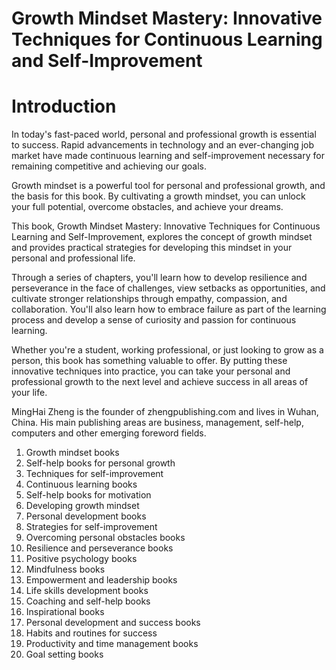 # Growth Mindset Mastery: Innovative Techniques for Continuous Learning and Self-Improvement

# Introduction

In today's fast-paced world, personal and professional growth is essential to success. Rapid advancements in technology and an ever-changing job market have made continuous learning and self-improvement necessary for remaining competitive and achieving our goals.

Growth mindset is a powerful tool for personal and professional growth, and the basis for this book. By cultivating a growth mindset, you can unlock your full potential, overcome obstacles, and achieve your dreams.

This book, Growth Mindset Mastery: Innovative Techniques for Continuous Learning and Self-Improvement, explores the concept of growth mindset and provides practical strategies for developing this mindset in your personal and professional life.

Through a series of chapters, you'll learn how to develop resilience and perseverance in the face of challenges, view setbacks as opportunities, and cultivate stronger relationships through empathy, compassion, and collaboration. You'll also learn how to embrace failure as part of the learning process and develop a sense of curiosity and passion for continuous learning.

Whether you're a student, working professional, or just looking to grow as a person, this book has something valuable to offer. By putting these innovative techniques into practice, you can take your personal and professional growth to the next level and achieve success in all areas of your life.

MingHai Zheng is the founder of zhengpublishing.com and lives in Wuhan, China. His main publishing areas are business, management, self-help, computers and other emerging foreword fields.



1. Growth mindset books
2. Self-help books for personal growth
3. Techniques for self-improvement
4. Continuous learning books
5. Self-help books for motivation
6. Developing growth mindset
7. Personal development books
8. Strategies for self-improvement
9. Overcoming personal obstacles books
10. Resilience and perseverance books
11. Positive psychology books
12. Mindfulness books
13. Empowerment and leadership books
14. Life skills development books
15. Coaching and self-help books
16. Inspirational books
17. Personal development and success books
18. Habits and routines for success
19. Productivity and time management books
20. Goal setting books

